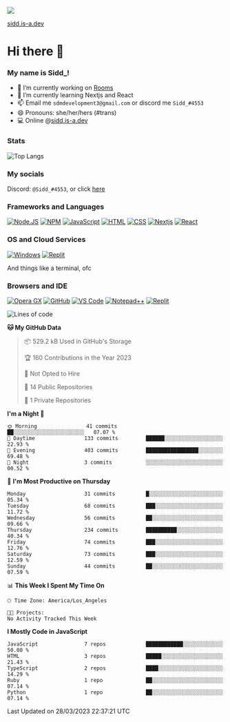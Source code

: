 ![](https://komarev.com/ghpvc/?username=uh-sid&color=grey)

[sidd.is-a.dev](https://sidd.is-a.dev)

# Hi there 👋

### My name is Sidd_!


- 🔭 I’m currently working on [Rooms](https://roomss.cool-sidd.repl.co)
- 🌱 I’m currently learning Nextjs and React
- 📫 Email me `sdmdevelopment3@gmail.com` or discord me `Sidd_#4553`
- 😄 Pronouns: she/her/hers (#trans)
- 💻 Online @[sidd.is-a.dev](https://sidd.is-a.dev)


### Stats

![Top Langs](https://github-readme-stats.vercel.app/api/top-langs/?username=sidd-underscore&theme=radical)

### My socials

Discord: `@Sidd_#4553`, or click [here](https://discord.com/users/755917085879697489)

### Frameworks and Languages
[![Node.JS](https://img.shields.io/badge/Node.js-339933?style=for-the-badge&logo=nodedotjs&logoColor=white)](https://nodejs.org)
[![NPM](https://img.shields.io/badge/npm-CB3837?style=for-the-badge&logo=npm&logoColor=white)](https://npmjs.org)
[![JavaScript](https://img.shields.io/badge/JavaScript-F7DF1E?style=for-the-badge&logo=javascript&logoColor=white)](https://javascript.com)
[![HTML](https://img.shields.io/badge/HTML-E34F26?style=for-the-badge&logo=html5&logoColor=white)](https://html.spec.whatwg.org/multipage/)
[![CSS](https://img.shields.io/badge/CSS-1572B6?style=for-the-badge&logo=css3&logoColor=white)](https://w3.org/Style/CSS)
[![Nextjs](https://img.shields.io/badge/Next.js%20-%23000000.svg?&style=for-the-badge&logo=Next.js&logoColor=white)](https://nextjs.com)
[![React](https://img.shields.io/badge/React%20-%2361DAFB.svg?&style=for-the-badge&logo=React&logoColor=white)](https://react.com)

### OS and Cloud Services
[![Windows](https://img.shields.io/badge/Windows-0078D6?style=for-the-badge&logo=windows&logoColor=white)](https://microsoft.com/windows)
[![Replit](https://img.shields.io/badge/replit-667881?style=for-the-badge&logo=replit&logoColor=white)](https://replit.com)

And things like a terminal, ofc

### Browsers and IDE
[![Opera GX](https://img.shields.io/badge/Opera%20-%23FF1B2D.svg?&style=for-the-badge&logo=Opera&logoColor=white)](https://opera.com/)
[![GitHub](https://img.shields.io/badge/Github-100000?style=for-the-badge&logo=github&logoColor=white)](https://github.com)
[![VS Code](https://img.shields.io/badge/Visual_Studio_Code-0078D4?style=for-the-badge&logo=visual%20studio%20code&logoColor=white)](https://code.visualstudio.com)
[![Notepad++](https://img.shields.io/badge/Notepad++-90E59A.svg?style=for-the-badge&logo=notepad%2B%2B&logoColor=black)](https://notepad-plus-plus.org)
[![Replit](https://img.shields.io/badge/replit-667881?style=for-the-badge&logo=replit&logoColor=white)](https://replit.com)

<!--START_SECTION:waka-->
![Lines of code](https://img.shields.io/badge/From%20Hello%20World%20I%27ve%20Written-1.5%20million%20lines%20of%20code-blue)

**🐱 My GitHub Data** 

> 📦 529.2 kB Used in GitHub's Storage 
 > 
> 🏆 160 Contributions in the Year 2023
 > 
> 🚫 Not Opted to Hire
 > 
> 📜 14 Public Repositories 
 > 
> 🔑 1 Private Repositories 
 > 
**I'm a Night 🦉** 

```text
🌞 Morning                41 commits          ██░░░░░░░░░░░░░░░░░░░░░░░   07.07 % 
🌆 Daytime                133 commits         ██████░░░░░░░░░░░░░░░░░░░   22.93 % 
🌃 Evening                403 commits         █████████████████░░░░░░░░   69.48 % 
🌙 Night                  3 commits           ░░░░░░░░░░░░░░░░░░░░░░░░░   00.52 % 
```
📅 **I'm Most Productive on Thursday** 

```text
Monday                   31 commits          █░░░░░░░░░░░░░░░░░░░░░░░░   05.34 % 
Tuesday                  68 commits          ███░░░░░░░░░░░░░░░░░░░░░░   11.72 % 
Wednesday                56 commits          ██░░░░░░░░░░░░░░░░░░░░░░░   09.66 % 
Thursday                 234 commits         ██████████░░░░░░░░░░░░░░░   40.34 % 
Friday                   74 commits          ███░░░░░░░░░░░░░░░░░░░░░░   12.76 % 
Saturday                 73 commits          ███░░░░░░░░░░░░░░░░░░░░░░   12.59 % 
Sunday                   44 commits          ██░░░░░░░░░░░░░░░░░░░░░░░   07.59 % 
```


📊 **This Week I Spent My Time On** 

```text
🕑︎ Time Zone: America/Los_Angeles

🐱‍💻 Projects: 
No Activity Tracked This Week
```

**I Mostly Code in JavaScript** 

```text
JavaScript               7 repos             ████████████░░░░░░░░░░░░░   50.00 % 
HTML                     3 repos             █████░░░░░░░░░░░░░░░░░░░░   21.43 % 
TypeScript               2 repos             ████░░░░░░░░░░░░░░░░░░░░░   14.29 % 
Ruby                     1 repo              ██░░░░░░░░░░░░░░░░░░░░░░░   07.14 % 
Python                   1 repo              ██░░░░░░░░░░░░░░░░░░░░░░░   07.14 % 
```




 Last Updated on 28/03/2023 22:37:21 UTC
<!--END_SECTION:waka-->
